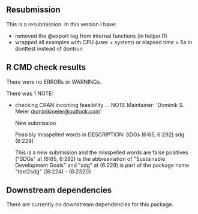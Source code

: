 ## Resubmission
This is a resubmission. In this version I have:

* removed the @export tag from internal functions (in helper.R)
* wrapped all examples with CPU (user + system) or elapsed time > 5s in donttest instead of dontrun

## R CMD check results
There were no ERRORs or WARNINGs.

There was 1 NOTE:

* checking CRAN incoming feasibility ... NOTE
  Maintainer: 'Dominik S. Meier <dominikmeier@outlook.com>'

  New submission

  Possibly misspelled words in DESCRIPTION:
    SDGs (6:65, 6:292)
    sdg (6:229)
  
  This is a new submission and the misspelled words are false positives ("SDGs" at (6:65, 6:292) is the abbreaviation of "Sustainable Development Goals" and "sdg" at (6:229) is part of the package name "text2sdg" ((6:224) - (6:232)))
  


## Downstream dependencies
There are currently no downstream dependencies for this package.
